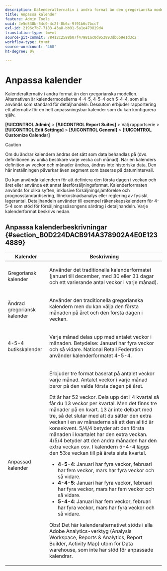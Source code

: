 ```yaml
---
description: Kalenderalternativ i andra format än den gregorianska modellen. Alternativen är kalendermodellerna 4-4-5, 4-5-4 och 5-4-4, som alla används som standard för detaljhandeln. Dessutom erbjuder rapportering ett alternativ för en helt anpassningsbar kalender som du kan konfigurera själv.
title: Anpassa kalender
feature: Admin Tools
uuid: 4e5e538b-54c9-4c2f-8b6c-9f91b6c7bcc7
exl-id: 2196c7b7-7183-43a8-bb91-5a1e479819d4
translation-type: tm+mt
source-git-commit: 78412c2588b07f47981ac0d953893db6b9e1d3c2
workflow-type: tm+mt
source-wordcount: '468'
ht-degree: 0%

---
```


# Anpassa kalender

Kalenderalternativ i andra format än den gregorianska modellen. Alternativen är kalendermodellerna 4-4-5, 4-5-4 och 5-4-4, som alla används som standard för detaljhandeln. Dessutom erbjuder rapportering ett alternativ för en helt anpassningsbar kalender som du kan konfigurera själv.

**[!UICONTROL Admin]** >  **[!UICONTROL Report Suites]** > Välj rapportserie >  **[!UICONTROL Edit Settings]** >  **[!UICONTROL General]** >  **[!UICONTROL Customize Calendar]**

>[!CAUTION]
>
>Om du ändrar kalendern ändras det sätt som data behandlas på (dvs. definitionen av unika besökare varje vecka och månad). När en kalenders definition av veckor och månader ändras, ändras inte historiska data. Den här inställningen påverkar även segment som baseras på datumintervall.

Du kan använda kalendern för att definiera den första dagen i veckan och året eller använda ett annat återförsäljningsformat. Kalenderformaten används för olika syften, inklusive försäljningsjämförelse och prognosstandardisering, lönekostnadsanalys eller reglering av fysiskt lagerantal. Detaljhandeln använder till exempel räkenskapskalendern för 4-5-4 som stöd för försäljningssäsongens särdrag i detaljhandeln. Varje kalenderformat beskrivs nedan.

## Anpassa kalenderbeskrivningar {#section_B0D224DACB914A378902A4E0E1234889}

<table id="table_E609632569EB499184E56618C2CEF742"> 
 <thead> 
  <tr> 
   <th colname="col1" class="entry"> Kalender </th> 
   <th colname="col2" class="entry"> Beskrivning </th> 
  </tr> 
 </thead>
 <tbody> 
  <tr> 
   <td colname="col1"> <p>Gregoriansk kalender </p> </td> 
   <td colname="col2"> <p> Använder det traditionella kalenderformatet (januari till december, med 30 eller 31 dagar och ett varierande antal veckor i varje månad). </p> </td> 
  </tr> 
  <tr> 
   <td colname="col1"> <p>Ändrad gregoriansk kalender </p> </td> 
   <td colname="col2"> <p> Använder den traditionella gregorianska kalendern men du kan välja den första månaden på året och den första dagen i veckan. </p> </td> 
  </tr> 
  <tr> 
   <td colname="col1"> <p>4-5-4 butikskalender </p> </td> 
   <td colname="col2"> <p> Varje månad delas upp med antalet veckor i månaden. Betydelse: Januari har fyra veckor och så vidare. National Retail Federation använder kalenderformatet 4-5-4. </p> </td> 
  </tr> 
  <tr> 
   <td colname="col1"> <p>Anpassad kalender </p> </td> 
   <td colname="col2"> <p> Erbjuder tre format baserat på antalet veckor varje månad. Antalet veckor i varje månad beror på den valda första dagen på året. </p> <p>Ett år har 52 veckor. Dela upp det i 4 kvartal så får du 13 veckor per kvartal. Men det finns tre månader på en kvart. 13 är inte delbart med tre, så det slutar med att du sätter den extra veckan i en av månaderna så att den alltid är konsekvent. 5/4/4 betyder att den första månaden i kvartalet har den extra veckan. 4/5/4 betyder att den andra månaden har den extra veckan osv. I kalendern 5-4-4 läggs den 53:e veckan till på årets sista kvartal. </p> 
    <ul id="ul_1579FD106A47419486B03E248A5E6ED5"> 
     <li id="li_E9B9E8F03E324DBDA9139C2D0D599092"><b>4-5-4</b>: Januari har fyra veckor, februari har fem veckor, mars har fyra veckor och så vidare. </li> 
     <li id="li_D0675DBDEC4641D2A8645B5CDFC565AB"><b>4-4-5</b>: Januari har fyra veckor, februari har fyra veckor, mars har fem veckor och så vidare. </li> 
     <li id="li_6743BBB9AC9A4CFEAA0CBCE51052BC29"><b>5-4-4</b>: Januari har fem veckor, februari har fyra veckor, mars har fyra veckor och så vidare. </li> 
    </ul> <p>Obs!  Det här kalenderalternativet stöds i alla Adobe Analytics-verktyg (Analysis Workspace, Reports &amp; Analytics, Report Builder, Activity Map) utom för Data warehouse, som inte har stöd för anpassade kalendrar. </p> </td> 
  </tr> 
 </tbody> 
</table>
